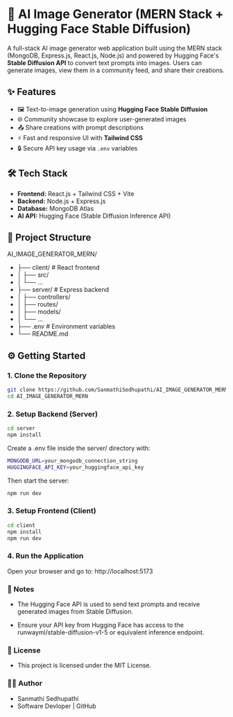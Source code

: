 # 🧠 AI Image Generator (MERN Stack + Hugging Face Stable Diffusion)

A full-stack AI image generator web application built using the MERN stack (MongoDB, Express.js, React.js, Node.js) and powered by Hugging Face's **Stable Diffusion API** to convert text prompts into images. Users can generate images, view them in a community feed, and share their creations.

## ✨ Features

- 🖼️ Text-to-image generation using **Hugging Face Stable Diffusion**
- 🌐 Community showcase to explore user-generated images
- 📤 Share creations with prompt descriptions
- ⚡ Fast and responsive UI with **Tailwind CSS**
- 🔒 Secure API key usage via `.env` variables

## 🛠️ Tech Stack

- **Frontend:** React.js + Tailwind CSS + Vite
- **Backend:** Node.js + Express.js
- **Database:** MongoDB Atlas
- **AI API:** Hugging Face (Stable Diffusion Inference API)

## 📁 Project Structure

AI_IMAGE_GENERATOR_MERN/
- ├── client/ # React frontend
- │ ├── src/
- │ └── ...
- ├── server/ # Express backend
- │ ├── controllers/
- │ ├── routes/
- │ ├── models/
- │ └── ...
- ├── .env # Environment variables
- └── README.md

## ⚙️ Getting Started

### 1. Clone the Repository

```bash
git clone https://github.com/SanmathiSedhupathi/AI_IMAGE_GENERATOR_MERN.git
cd AI_IMAGE_GENERATOR_MERN
```
### 2. Setup Backend (Server)
```bash
cd server
npm install
```

Create a .env file inside the server/ directory with:
```bash
MONGODB_URL=your_mongodb_connection_string
HUGGINGFACE_API_KEY=your_huggingface_api_key
```
Then start the server:
```bash
npm run dev
```
### 3. Setup Frontend (Client)
```bash
cd client
npm install
npm run dev
```
### 4. Run the Application
Open your browser and go to: http://localhost:5173


### 📌 Notes
- The Hugging Face API is used to send text prompts and receive generated images from Stable Diffusion.

- Ensure your API key from Hugging Face has access to the runwayml/stable-diffusion-v1-5 or equivalent inference endpoint.

### 📄 License
- This project is licensed under the MIT License.

### 🙋‍♀️ Author
- Sanmathi Sedhupathi
- Software Devloper | GitHub
